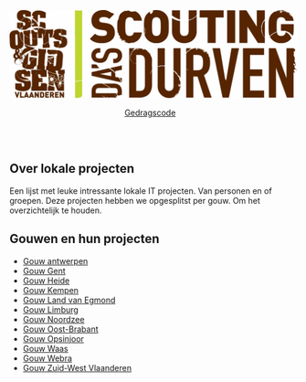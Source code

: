 ![alt tag](Assets/Scouts-en-gidsen-vlaanderen.jpg)

<p align="center">
    <a href="gedragscode.md">Gedragscode</a>&nbsp;&nbsp;&nbsp;
</p>

<br><br>


## Over lokale projecten 

Een lijst met leuke intressante lokale IT projecten. Van personen en of groepen. 
Deze projecten hebben we opgesplitst per gouw. Om het overzichtelijk te houden. 

## Gouwen en hun projecten

- [Gouw antwerpen](Gouwen/Antwerpen.md)
- [Gouw Gent](Gouwen/Gent.md)
- [Gouw Heide](Gouwen/Heide.md)
- [Gouw Kempen](Gouwen/Kempen.md)
- [Gouw Land van Egmond](Gouwen/Land-van-Egmont.md)
- [Gouw Limburg](Gouwen/Limburg.md)
- [Gouw Noordzee](Gouwen/Noordzee.md)
- [Gouw Oost-Brabant](Gouwen/Oost-Brabant.md)
- [Gouw Opsinjoor](Gouwen/Opsinjoor.md)
- [Gouw Waas](Gouwen/Waas.md)
- [Gouw Webra](Gouwen/Webra.md)
- [Gouw Zuid-West Vlaanderen](Gouwen/Zuid-West-Vlaanderen.md)